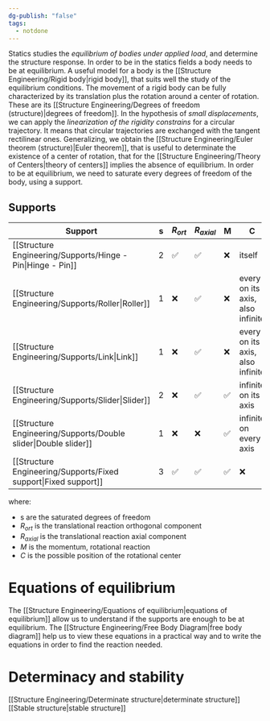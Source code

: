 ```yaml
---
dg-publish: "false"
tags:
  - notdone
---
```

Statics studies the *equilibrium of bodies under applied load*, and determine the structure response. In order to be in the statics fields a body needs to be at equilibrium. 
A useful model for a body is the [[Structure Engineering/Rigid body|rigid body]], that suits well the study of the equilibrium conditions. 
The movement of a rigid body can be fully characterized by its translation plus the rotation around a center of rotation. These are its [[Structure Engineering/Degrees of freedom (structure)|degrees of freedom]].
In the hypothesis of *small displacements*, we can apply the *linearization of the rigidity constrains* for a circular trajectory. It means that circular trajectories are exchanged with the tangent rectilinear ones. 
Generalizing, we obtain the [[Structure Engineering/Euler theorem (structure)|Euler theorem]], that is useful to determinate the existence of a center of rotation, that for the [[Structure Engineering/Theory of Centers|theory of centers]] implies the absence of equilibrium.
In order to be at equilibrium, we need to saturate every degrees of freedom of the body, using a support. 
## Supports 

| Support                                                         | s   | $R_{ort}$ | $R_{axial}$ | M   | C                                |
| --------------------------------------------------------------- | --- | --------- | ----------- | --- | -------------------------------- |
| [[Structure Engineering/Supports/Hinge - Pin\|Hinge - Pin]]     | 2   | ✅         | ✅           | ❌   | itself                           |
| [[Structure Engineering/Supports/Roller\|Roller]]               | 1   | ❌         | ✅           | ❌   | every on its axis, also infinite |
| [[Structure Engineering/Supports/Link\|Link]]                   | 1   | ❌         | ✅           | ❌   | every on its axis, also infinite |
| [[Structure Engineering/Supports/Slider\|Slider]]               | 2   | ❌         | ✅           | ✅   | infinite on its axis             |
| [[Structure Engineering/Supports/Double slider\|Double slider]] | 1   | ❌         | ❌           | ✅   | infinite on every axis           |
| [[Structure Engineering/Supports/Fixed support\|Fixed support]] | 3   | ✅         | ✅           | ✅   | ❌                                |
where:
- s are the saturated degrees of freedom
- $R_{ort}$ is the translational reaction orthogonal component
- $R_{axial}$ is the translational reaction axial component
- $M$ is the momentum, rotational reaction
- $C$ is the possible position of the rotational center
# Equations of equilibrium
The [[Structure Engineering/Equations of equilibrium|equations of equilibrium]] allow us to understand if the supports are enough to be at equilibrium. The [[Structure Engineering/Free Body Diagram|free body diagram]] help us to view these equations in a practical way and to write the equations in order to find the reaction needed.
# Determinacy and stability
[[Structure Engineering/Determinate structure|determinate structure]]
[[Stable structure|stable structure]]


